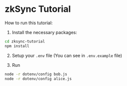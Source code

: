 # zkSync Tutorial

How to run this tutorial:

1) Install the necessary packages: 

```bash
cd zksync-tutorial
npm install
```

2) Setup your `.env` file (You can see in `.env.example` file)

3) Run

```bash
node -r dotenv/config bob.js
node -r dotenv/config alice.js
```

